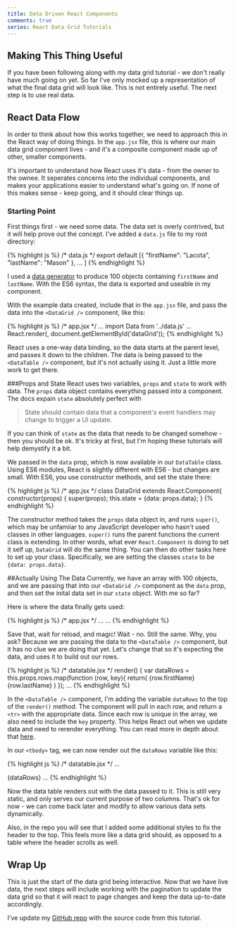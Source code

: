 ```yaml
---
title: Data Driven React Components
comments: true
series: React Data Grid Tutorials
---
```


## Making This Thing Useful
If you have been following along with my data grid tutorial - we don't really have much going on yet. So far I've only mocked up a representation of what the final data grid will look like. This is not entirely useful. The next step is to use real data.

## React Data Flow
In order to think about how this works together, we need to approach this in the React way of doing things. In the `app.jsx` file, this is where our main data grid component lives - and it's a composite component made up of other, smaller components.

It's important to understand how React uses it's data - from the owner to the ownee. It seperates concerns into the individual components, and makes your applications easier to understand what's going on. If none of this makes sense - keep going, and it should clear things up.

### Starting Point
First things first - we need some data.  The data set is overly contrived, but it will help prove out the concept. I've added a `data.js` file to my root directory:

{% highlight js %}
/* data.js */
export default [{
    "firstName": "Lacota",
    "lastName": "Mason"
},
...
]
{% endhighlight %}

I used a [data generator](http://www.generatedata.com/) to produce 100 objects containing `firstName` and `lastName`. With the ES6 syntax, the data is exported and useable in my component.

With the example data created, include that in the `app.jsx` file, and pass the data into the `<DataGrid />` component, like this:

{% highlight js %}
/* app.jsx */
...
import Data from '../data.js'
...
React.render(<DataGrid data={Data} />, document.getElementById('dataGrid'));
{% endhighlight %}

React uses a one-way data binding, so the data starts at the parent level, and passes it down to the children.  The data is being passed to the `<DataTable />` component, but it's not actually using it. Just a little more work to get there.

###Props and State
React uses two variables, `props` and `state` to work with data.  The `props` data object contains everything passed into a component. The docs expain `state` absolutely perfect with

>State should contain data that a component's event handlers may change to trigger a UI update.

If you can think of `state` as the data that needs to be changed somehow - then you should be ok.  It's tricky at first, but I'm hoping these tutorials will help demystify it a bit.

We passed in the `data` prop, which is now available in our `DataTable` class.  Using ES6 modules, React is slightly different with ES6 - but changes are small.  With ES6, you use constructor methods, and set the state there:

{% highlight js %}
/* app.jsx */
class DataGrid extends React.Component{
  constructor(props) {
    super(props);
    this.state = {data: props.data};
  }
{% endhighlight %}

The constructor method takes the `props` data object in, and runs `super()`, which may be unfamiiar to any JavaScript developer who hasn't used classes in other languages. `super()` runs the parent functions the current class is extending. In other words, what ever `React.Component` is doing to set it self up, `DataGrid` will do the same thing. You can then do other tasks here to set up your class.  Specifically, we are setting the classes `state` to be `{data: props.data}`.

##Actually Using The Data
Currently, we have an array with 100 objects, and we are passing that into our `<DataGrid />` component as the `data` prop, and then set the inital data set in our `state` object.  With me so far?

Here is where the data finally gets used:

{% highlight js %}
/* app.jsx */
...
<DataTable rows={this.state.data}/>
...
{% endhighlight %}

Save that, wait for reload, and magic! Wait - no. Still the same.  Why, you ask?  Because we are passing the data to the `<DataTable />` component, but it has no clue we are doing that yet. Let's change that so it's expecting the data, and uses it to build out our rows.

{% highlight js %}
/* datatable.jsx */
render() {
  var dataRows = this.props.rows.map(function (row, key){
    return(
      <tr key={key}>
        <td className="col-xs-6">{row.firstName}</td>
        <td className="col-xs-6">{row.lastName}</td>
      </tr>
    )
  });
  ...
{% endhighlight %}

In the `<DataTable />` component, I'm adding the variable `dataRows` to the top of the `render()` method. The component will pull in each row, and return a `<tr>` with the appropriate data. Since each row is unique in the array, we also need to include the `key` property. This helps React out when we update data and need to rerender everything. You can read more in depth about that [here](http://facebook.github.io/react/docs/multiple-components.html#dynamic-children).

In our `<tbody>` tag, we can now render out the `dataRows` variable like this:

{% highlight js %}
/* datatable.jsx */
...
<tbody>
  {dataRows}
</tbody>
...
{% endhighlight %}

Now the data table renders out with the data passed to it. This is still very static, and only serves our current purpose of two columns.  That's ok for now - we can come back later and modify to allow various data sets dynamically.

Also, in the repo you will see that I added some additional styles to fix the header to the top. This feels more like a data grid should, as opposed to a table where the header scrolls as well.


## Wrap Up
This is just the start of the data grid being interactive. Now that we have live data, the next steps will include working with the pagination to update the data grid so that it will react to page changes and keep the data up-to-date accordingly.

I've update my [GitHub repo](https://github.com/kellyjandrews/react-tutorial/tree/modular-build) with the source code from this tutorial.

